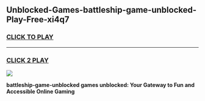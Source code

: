 
## Unblocked-Games-battleship-game-unblocked-Play-Free-xi4q7
<h3>
<a href="https://premium76.site?title=battleship-game-unblocked&ref=12A">CLICK TO PLAY</a></h3>
<hr>

<h3>
<a href="https://premium76.site?title=battleship-game-unblocked&ref=12A">CLICK 2 PLAY</a>
  
</h3>

<a href="https://premium76.site?title=battleship-game-unblocked&ref=12A"><img src="https://clearcache.store/games.png"></a>


**battleship-game-unblocked games unblocked: Your Gateway to Fun and Accessible Online Gaming**
